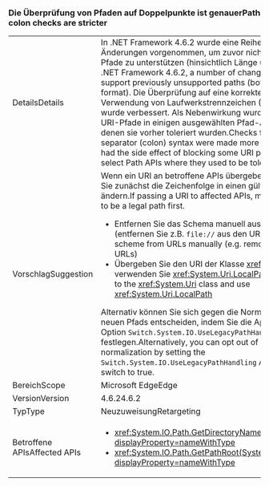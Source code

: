 ### <a name="path-colon-checks-are-stricter"></a><span data-ttu-id="4ddec-101">Die Überprüfung von Pfaden auf Doppelpunkte ist genauer</span><span class="sxs-lookup"><span data-stu-id="4ddec-101">Path colon checks are stricter</span></span>

|   |   |
|---|---|
|<span data-ttu-id="4ddec-102">Details</span><span class="sxs-lookup"><span data-stu-id="4ddec-102">Details</span></span>|<span data-ttu-id="4ddec-103">In .NET Framework 4.6.2 wurde eine Reihe von Änderungen vorgenommen, um zuvor nicht unterstützte Pfade zu unterstützen (hinsichtlich Länge und Format).</span><span class="sxs-lookup"><span data-stu-id="4ddec-103">In .NET Framework 4.6.2, a number of changes were made to support previously unsupported paths (both in length and format).</span></span> <span data-ttu-id="4ddec-104">Die Überprüfung auf eine korrekte Syntax bei der Verwendung von Laufwerkstrennzeichen (Doppelpunkt) wurde verbessert. Als Nebenwirkung wurden mehrere URI-Pfade in einigen ausgewählten Pfad-APIs blockiert, in denen sie vorher toleriert wurden.</span><span class="sxs-lookup"><span data-stu-id="4ddec-104">Checks for proper drive separator (colon) syntax were made more correct, which had the side effect of blocking some URI paths in a few select Path APIs where they used to be tolerated.</span></span>|
|<span data-ttu-id="4ddec-105">Vorschlag</span><span class="sxs-lookup"><span data-stu-id="4ddec-105">Suggestion</span></span>|<span data-ttu-id="4ddec-106">Wenn ein URI an betroffene APIs übergeben wird, sollten Sie zunächst die Zeichenfolge in einen gültigen Pfad ändern.</span><span class="sxs-lookup"><span data-stu-id="4ddec-106">If passing a URI to affected APIs, modify the string to be a legal path first.</span></span><ul><li><span data-ttu-id="4ddec-107">Entfernen Sie das Schema manuell aus den URLs (entfernen Sie z.B. <code>file://</code> aus den URLs).</span><span class="sxs-lookup"><span data-stu-id="4ddec-107">Remove the scheme from URLs manually (e.g. remove <code>file://</code> from URLs)</span></span></li><li><span data-ttu-id="4ddec-108">Übergeben Sie den URI der Klasse <xref:System.Uri> und verwenden Sie <xref:System.Uri.LocalPath>.</span><span class="sxs-lookup"><span data-stu-id="4ddec-108">Pass the URI to the <xref:System.Uri> class and use <xref:System.Uri.LocalPath></span></span></li></ul><span data-ttu-id="4ddec-109">Alternativ können Sie sich gegen die Normalisierung des neuen Pfads entscheiden, indem Sie die AppContext-Option <code>Switch.System.IO.UseLegacyPathHandling</code> auf TRUE festlegen.</span><span class="sxs-lookup"><span data-stu-id="4ddec-109">Alternatively, you can opt out of the new path normalization by setting the <code>Switch.System.IO.UseLegacyPathHandling</code> AppContext switch to true.</span></span>|
|<span data-ttu-id="4ddec-110">Bereich</span><span class="sxs-lookup"><span data-stu-id="4ddec-110">Scope</span></span>|<span data-ttu-id="4ddec-111">Microsoft Edge</span><span class="sxs-lookup"><span data-stu-id="4ddec-111">Edge</span></span>|
|<span data-ttu-id="4ddec-112">Version</span><span class="sxs-lookup"><span data-stu-id="4ddec-112">Version</span></span>|<span data-ttu-id="4ddec-113">4.6.2</span><span class="sxs-lookup"><span data-stu-id="4ddec-113">4.6.2</span></span>|
|<span data-ttu-id="4ddec-114">Typ</span><span class="sxs-lookup"><span data-stu-id="4ddec-114">Type</span></span>|<span data-ttu-id="4ddec-115">Neuzuweisung</span><span class="sxs-lookup"><span data-stu-id="4ddec-115">Retargeting</span></span>|
|<span data-ttu-id="4ddec-116">Betroffene APIs</span><span class="sxs-lookup"><span data-stu-id="4ddec-116">Affected APIs</span></span>|<ul><li><xref:System.IO.Path.GetDirectoryName(System.String)?displayProperty=nameWithType></li><li><xref:System.IO.Path.GetPathRoot(System.String)?displayProperty=nameWithType></li></ul>|

